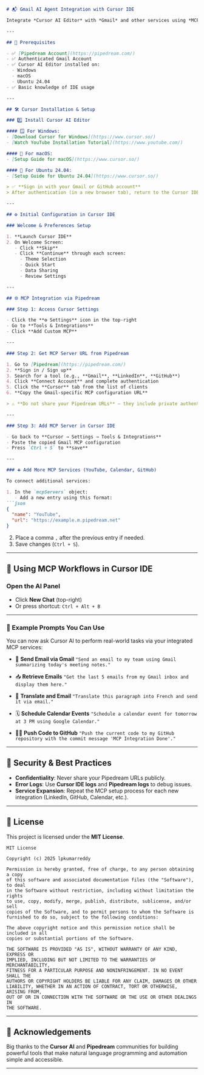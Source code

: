 ````markdown
# 📬 Gmail AI Agent Integration with Cursor IDE

Integrate *Cursor AI Editor* with *Gmail* and other services using *MCP servers via Pipedream*, enabling natural language-based workflows such as sending emails, retrieving inbox content, pushing to GitHub, scheduling events, and more — all from inside your IDE.

---

## 🧰 Prerequisites

- ✅ [Pipedream Account](https://pipedream.com/)
- ✅ Authenticated Gmail Account
- ✅ Cursor AI Editor installed on:
  - Windows
  - macOS
  - Ubuntu 24.04
- ✅ Basic knowledge of IDE usage

---

## 🛠️ Cursor Installation & Setup

### 1️⃣ Install Cursor AI Editor

#### 🪟 For Windows:
- [Download Cursor for Windows](https://www.cursor.so/)
- [Watch YouTube Installation Tutorial](https://www.youtube.com/)

#### 🍎 For macOS:
- [Setup Guide for macOS](https://www.cursor.so/)

#### 🐧 For Ubuntu 24.04:
- [Setup Guide for Ubuntu 24.04](https://www.cursor.so/)

> ✅ **Sign in with your Gmail or GitHub account**  
> After authentication (in a new browser tab), return to the Cursor IDE to continue.

---

## ⚙️ Initial Configuration in Cursor IDE

### Welcome & Preferences Setup

1. **Launch Cursor IDE**
2. On Welcome Screen:
   - Click **Skip**
   - Click **Continue** through each screen:
     - Theme Selection
     - Quick Start
     - Data Sharing
     - Review Settings

---

## 🌐 MCP Integration via Pipedream

### Step 1: Access Cursor Settings

- Click the **⚙️ Settings** icon in the top-right
- Go to **Tools & Integrations**
- Click **Add Custom MCP**

---

### Step 2: Get MCP Server URL from Pipedream

1. Go to [Pipedream](https://pipedream.com/)
2. **Sign in / Sign up**
3. Search for a tool (e.g., **Gmail**, **LinkedIn**, **GitHub**)
4. Click **Connect Account** and complete authentication
5. Click the **Cursor** tab from the list of clients
6. **Copy the Gmail-specific MCP configuration URL**

> ⚠️ **Do not share your Pipedream URLs** — they include private authentication tokens.

---

### Step 3: Add MCP Server in Cursor IDE

- Go back to **Cursor → Settings → Tools & Integrations**
- Paste the copied Gmail MCP configuration
- Press `Ctrl + S` to **save**

---

### ➕ Add More MCP Services (YouTube, Calendar, GitHub)

To connect additional services:

1. In the `mcpServers` object:
   - Add a new entry using this format:
```json
{
  "name": "YouTube",
  "url": "https://example.m.pipedream.net"
}
````

2. Place a comma `,` after the previous entry if needed.
3. Save changes (`Ctrl + S`).

---

## 🤖 Using MCP Workflows in Cursor IDE

### Open the AI Panel

* Click **New Chat** (top-right)
* Or press shortcut: `Ctrl + Alt + B`

---

### 💬 Example Prompts You Can Use

You can now ask Cursor AI to perform real-world tasks via your integrated MCP services:

* 📧 **Send Email via Gmail**
  `"Send an email to my team using Gmail summarizing today's meeting notes."`

* 📥 **Retrieve Emails**
  `"Get the last 5 emails from my Gmail inbox and display them here."`

* 🔁 **Translate and Email**
  `"Translate this paragraph into French and send it via email."`

* 🗓️ **Schedule Calendar Events**
  `"Schedule a calendar event for tomorrow at 3 PM using Google Calendar."`

* 🧑‍💻 **Push Code to GitHub**
  `"Push the current code to my GitHub repository with the commit message 'MCP Integration Done'."`

---

## 🔐 Security & Best Practices

* **Confidentiality**: Never share your Pipedream URLs publicly.
* **Error Logs**: Use **Cursor IDE logs** and **Pipedream logs** to debug issues.
* **Service Expansion**: Repeat the MCP setup process for each new integration (LinkedIn, GitHub, Calendar, etc.).

---

## 📄 License

This project is licensed under the **MIT License**.

```
MIT License

Copyright (c) 2025 lpkumarreddy

Permission is hereby granted, free of charge, to any person obtaining a copy
of this software and associated documentation files (the "Software"), to deal
in the Software without restriction, including without limitation the rights
to use, copy, modify, merge, publish, distribute, sublicense, and/or sell
copies of the Software, and to permit persons to whom the Software is
furnished to do so, subject to the following conditions:

The above copyright notice and this permission notice shall be included in all
copies or substantial portions of the Software.

THE SOFTWARE IS PROVIDED "AS IS", WITHOUT WARRANTY OF ANY KIND, EXPRESS OR
IMPLIED, INCLUDING BUT NOT LIMITED TO THE WARRANTIES OF MERCHANTABILITY,
FITNESS FOR A PARTICULAR PURPOSE AND NONINFRINGEMENT. IN NO EVENT SHALL THE
AUTHORS OR COPYRIGHT HOLDERS BE LIABLE FOR ANY CLAIM, DAMAGES OR OTHER
LIABILITY, WHETHER IN AN ACTION OF CONTRACT, TORT OR OTHERWISE, ARISING FROM,
OUT OF OR IN CONNECTION WITH THE SOFTWARE OR THE USE OR OTHER DEALINGS IN
THE SOFTWARE.
```

---

## 🙌 Acknowledgements

Big thanks to the **Cursor AI** and **Pipedream** communities for building powerful tools that make natural language programming and automation simple and accessible.

---
